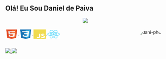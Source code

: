 ## Olá! Eu Sou Daniel de Paiva

<div align="center">
  <a href="https://github.com/daniel-depaiva">
  <img height="180em" src="https://github-readme-stats.vercel.app/api?username=daniel-depaiva&show_icons=true&theme=dracula&include_all_commits=true&count_private=true"/>

</div>
<div style="display: inline_block"><br>
  
  <img align="center" alt="HTML" height="30" width="40" src="https://raw.githubusercontent.com/devicons/devicon/master/icons/html5/html5-original.svg">
  <img align="center" alt="CSS" height="30" width="40" src="https://raw.githubusercontent.com/devicons/devicon/master/icons/css3/css3-original.svg">
  <img align="center" alt="Js" height="30" width="40" src="https://raw.githubusercontent.com/devicons/devicon/master/icons/javascript/javascript-plain.svg">
  <img align="center"alt="React" height="30" width="40" src="https://raw.githubusercontent.com/devicons/devicon/master/icons/react/react-original.svg">
  <img src="https://user-images.githubusercontent.com/105226619/167702184-82f16069-0722-4178-a934-248b2ba2f573.jpg" align="right" alt="dani-photo" height="150" style="border-radius:50px;" >

</div>
  
 ##
  
<div>
  
  <a href = "mailto:danieldepaivarodrigues@gmail.com"><img src="https://img.shields.io/badge/-Gmail-%23333?style=for-the-badge&logo=gmail&logoColor=white"      target="_blank">
  </a>
  <a href="https://www.linkedin.com/in/daniel-p-rodrigues/" target="_blank"><img src="https://img.shields.io/badge/-LinkedIn-%230077B5?style=for-the-            badge&logo=linkedin&logoColor=white" target="_blank">
  </a>
</div>
